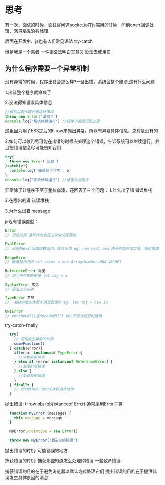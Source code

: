 # 思考
有一次，面试的时候，面试官问道socket.io在js端用的时候，问到onerr回调处理，我只是说没有处理

后面在开发中、js也有人们常见语法 try-catch

但是我是一个愚者 一件事没法明白其意义 没法去使用它

## 为什么程序需要一个异常机制

没有异常的时候，程序出错会怎么样?一旦出错，系统会整个崩溃,这有什么问题


  1.出错整个程序就瘫痪了

  2.没法得知错误具体信息

```js
//模拟以前出错代码运行情况
throw new Error('出错了') 
console.log('系统继续运行') //程序不会运行到这里 
```
这里因为用了ES3之后的throw来抛出异常，所以有异常具体信息，之前是没有的

2.如何可以做到尽可能在出错的时候去处理这个错误，告诉系统可以继续运行，并且把错误信息尽可能告知我们
```js
try{
  throw new Error('出错')
}catch(e){
  console.log('捕获到了异常', e)
} 
console.log('系统继续运行') //这里会被运行
```

异常除了让程序不至于整体崩溃，还回答了三个问题：
1.什么出了错 错误堆栈

2.在哪出的错 错误堆栈

3.为什么出错 message

js现有错误类型：
```js
Error 
// 顶级父类 通常作为自定义异常父类使用

EvalError 
// 没有把eval当成函数调用，就会出错 eg: new eval eval由于性能非常之低，使用需要十分谨慎

RangeError
// 数值超出范围 let items = new Array(Number.MAX_VALUE)

ReferenceError 常见
// 访问不存在的变量 let obj = x

SyntaxError 常见
// 语法上不正确

TypeError 常见
//  被操作数的类型不满足此操作 eg: let obj = new 10

URIError
// encodeURI()或decodeURI() URL不符合规范时报错
```    

try-catch-finally
```js
  try{
    // 可能发生异常的代码
    someFunction()
  } catch(error){
    if(error instanceof TypeError){
      //处理类型错误
    } else if (error instanceof ReferenceError) {
      //处理引用错误
    } else {
      //处理其他错误
    }
  } finally {
    // 始终要做的 比如关闭数据库连接
  }
```

抛出错误: throw obj (obj istanceof Error) 通常采用Error子类
```js
  function MyError (message) {
    this.message = message
  }

  MyError.prototype = new Error()

  throw new MyError('我定义的错误')
```

抛出错误的时机:
可能错误的地方

捕获错误的时机:
捕获那些知道怎么处理的错误 一些致命错误



捕获错误的目的在于避免浏览器以默认方式处理它们
抛出错误的目的在于提供错误发生具体原因的消息